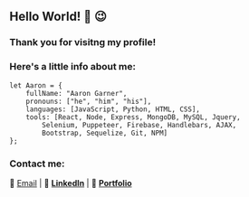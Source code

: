## Hello World! 👋  :wink:
### Thank you for visitng my profile!

### Here's a little info about me:
```
let Aaron = {
    fullName: "Aaron Garner",
    pronouns: ["he", "him", "his"],
    languages: [JavaScript, Python, HTML, CSS],
    tools: [React, Node, Express, MongoDB, MySQL, Jquery, 
        Selenium, Puppeteer, Firebase, Handlebars, AJAX, 
        Bootstrap, Sequelize, Git, NPM]
};
```
### Contact me:

:e-mail: [Email](mailto:aaron.garner.1982@gmail.com "Aaron Garner's Email")  |  :link: [**LinkedIn**](https://www.linkedin.com/in/aaron-garner-53066346/ "Aaron Garner's LinedIn")  |  :file_folder: [**Portfolio**](https://aaron-g18.github.io/AG-Portfolio/ "Aaron Garner's Portfolio")

